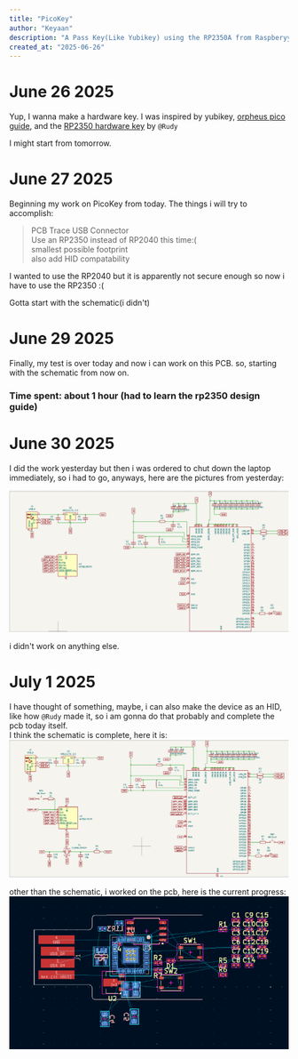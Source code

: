 ```yaml
---
title: "PicoKey"
author: "Keyaan"
description: "A Pass Key(Like Yubikey) using the RP2350A from Raspberyy Pi!"
created_at: "2025-06-26"
---
```


# June 26 2025
Yup, I wanna make a hardware key. I was inspired by yubikey, [orpheus pico guide](http://orpheuspico.hackclub.com/docs/pico/guides/passkey), and the [RP2350 hardware key](https://github.com/Outdatedcandy92/PicoDucky) by ```@Rudy```

I might start from tomorrow. 

# June 27 2025

Beginning my work on PicoKey from today. The things i will try to accomplish:
> PCB Trace USB Connector  
> Use an RP2350 instead of RP2040 this time:(  
> smallest possible footprint  
> also add HID compatability
  
I wanted to use the RP2040 but it is apparently not secure enough so now i have to use the RP2350 :(

Gotta start with the schematic(i didn't)

# June 29 2025

Finally, my test is over today and now i can work on this PCB. so, starting with the schematic from now on.

### Time spent: about 1 hour (had to learn the rp2350 design guide)

# June 30 2025
I did the work yesterday but then i was ordered to chut down the laptop immediately, so i had to go, anyways, here are the pictures from yesterday:

![schematic](/images/29/schematic.png)

i didn't work on anything else.

# July 1 2025

I have thought of something, maybe, i can also make the device as an HID, like how ```@Rudy``` made it, so i am gonna do that probably and complete the pcb today itself.  
I think the schematic is complete, here it is:  
![schematic july 1](/images/1/schematic.png)

other than the schematic, i worked on the pcb, here is the current progress:
![pcb july 1](/images/1/pcb.png)